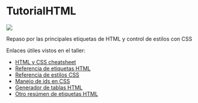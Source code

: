 # TutorialHTML

<img src="https://www.misiontic2022.gov.co/746/channels-642_misiontic_logo.png"/>


Repaso por las principales etiquetas de HTML y control de estilos con CSS

Enlaces útiles vistos en el taller:
*	[HTML y CSS cheatsheet](https://htmlcheatsheet.com/)
*	[Referencia de etiquetas HTML](https://www.w3schools.com/tags/default.asp)
*	[Referencia de estilos CSS](https://developer.mozilla.org/es/docs/Web/CSS/Class_selectors)
*   [Manejo de 	ids en CSS](https://developer.mozilla.org/es/docs/Web/CSS/ID_selectors)
*   [Generador de tablas HTML](https://www.tablesgenerator.com/html_tables)
*	[Otro resúmen de etiquetas HTML](https://carontestudio.com/blog/listado-de-etiquetas-html/#:~:text=Las%20etiquetas%20HTML%20son%20peque%C3%B1os,ese%20texto%20como%20un%20p%C3%A1rrafo.)
